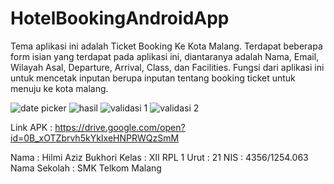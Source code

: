 # HotelBookingAndroidApp

Tema aplikasi ini adalah Ticket Booking Ke Kota Malang. Terdapat beberapa form isian yang terdapat pada aplikasi ini, diantaranya adalah Nama, Email, Wilayah Asal, Departure, Arrival, Class, dan Facilities. Fungsi dari aplikasi ini untuk mencetak inputan berupa inputan tentang booking ticket untuk menuju ke kota malang. 

![date picker](https://cloud.githubusercontent.com/assets/22093845/18379608/a3209f14-769d-11e6-88a3-e31e03346b69.JPG)
![hasil](https://cloud.githubusercontent.com/assets/22093845/18379611/a34f69e8-769d-11e6-88bc-a5868e85e2dd.JPG)
![validasi 1](https://cloud.githubusercontent.com/assets/22093845/18379609/a325af68-769d-11e6-94f9-8ccf557466f4.JPG)
![validasi 2](https://cloud.githubusercontent.com/assets/22093845/18379610/a327ca14-769d-11e6-9e20-e0e2bd1f92d9.JPG)

Link APK : https://drive.google.com/open?id=0B_xOTZbrvh5kYkIxeHNPRWQzSmM

Nama : Hilmi Aziz Bukhori
Kelas : XII RPL 1
Urut : 21
NIS : 4356/1254.063
Nama Sekolah : SMK Telkom Malang
